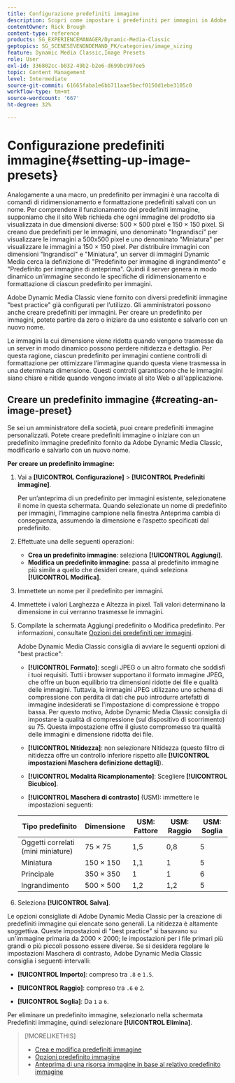 ```yaml
---
title: Configurazione predefiniti immagine
description: Scopri come impostare i predefiniti per immagini in Adobe Dynamic Media Classic.
contentOwner: Rick Brough
content-type: reference
products: SG_EXPERIENCEMANAGER/Dynamic-Media-Classic
geptopics: SG_SCENESEVENONDEMAND_PK/categories/image_sizing
feature: Dynamic Media Classic,Image Presets
role: User
exl-id: 336802cc-b032-49b2-b2e6-d699bc997ee5
topic: Content Management
level: Intermediate
source-git-commit: 61665faba1e6bb711aae5becf0150d1ebe3105c0
workflow-type: tm+mt
source-wordcount: '667'
ht-degree: 32%

---
```


# Configurazione predefiniti immagine{#setting-up-image-presets}

Analogamente a una macro, un predefinito per immagini è una raccolta di comandi di ridimensionamento e formattazione predefiniti salvati con un nome. Per comprendere il funzionamento dei predefiniti immagine, supponiamo che il sito Web richieda che ogni immagine del prodotto sia visualizzata in due dimensioni diverse: 500 × 500 pixel e 150 × 150 pixel. Si creano due predefiniti per le immagini, uno denominato &quot;Ingrandisci&quot; per visualizzare le immagini a 500x500 pixel e uno denominato &quot;Miniatura&quot; per visualizzare le immagini a 150 × 150 pixel. Per distribuire immagini con dimensioni &quot;Ingrandisci&quot; e &quot;Miniatura&quot;, un server di immagini Dynamic Media cerca la definizione di &quot;Predefinito per immagine di ingrandimento&quot; e &quot;Predefinito per immagine di anteprima&quot;. Quindi il server genera in modo dinamico un’immagine secondo le specifiche di ridimensionamento e formattazione di ciascun predefinito per immagini.

Adobe Dynamic Media Classic viene fornito con diversi predefiniti immagine &quot;best practice&quot; già configurati per l’utilizzo. Gli amministratori possono anche creare predefiniti per immagini. Per creare un predefinito per immagini, potete partire da zero o iniziare da uno esistente e salvarlo con un nuovo nome.

Le immagini la cui dimensione viene ridotta quando vengono trasmesse da un server in modo dinamico possono perdere nitidezza e dettaglio. Per questa ragione, ciascun predefinito per immagini contiene controlli di formattazione per ottimizzare l’immagine quando questa viene trasmessa in una determinata dimensione. Questi controlli garantiscono che le immagini siano chiare e nitide quando vengono inviate al sito Web o all&#39;applicazione.

## Creare un predefinito immagine {#creating-an-image-preset}

Se sei un amministratore della società, puoi creare predefiniti immagine personalizzati. Potete creare predefiniti immagine o iniziare con un predefinito immagine predefinito fornito da Adobe Dynamic Media Classic, modificarlo e salvarlo con un nuovo nome.

**Per creare un predefinito immagine:**

1. Vai a **[!UICONTROL Configurazione]** > **[!UICONTROL Predefiniti immagine]**.

   Per un’anteprima di un predefinito per immagini esistente, selezionatene il nome in questa schermata. Quando selezionate un nome di predefinito per immagini, l’immagine campione nella finestra Anteprima cambia di conseguenza, assumendo la dimensione e l’aspetto specificati dal predefinito.

1. Effettuate una delle seguenti operazioni:

   * **Crea un predefinito immagine**: seleziona **[!UICONTROL Aggiungi]**.
   * **Modifica un predefinito immagine**: passa al predefinito immagine più simile a quello che desideri creare, quindi seleziona **[!UICONTROL Modifica]**.

1. Immettete un nome per il predefinito per immagini.
1. Immettete i valori Larghezza e Altezza in pixel. Tali valori determinano la dimensione in cui verranno trasmesse le immagini.
1. Compilate la schermata Aggiungi predefinito o Modifica predefinito. Per informazioni, consultate [Opzioni dei predefiniti per immagini](application-setup.md#image_preset_options).

   Adobe Dynamic Media Classic consiglia di avviare le seguenti opzioni di &quot;best practice&quot;:

   * **[!UICONTROL Formato]**: scegli JPEG o un altro formato che soddisfi i tuoi requisiti. Tutti i browser supportano il formato immagine JPEG, che offre un buon equilibrio tra dimensioni ridotte dei file e qualità delle immagini. Tuttavia, le immagini JPEG utilizzano uno schema di compressione con perdita di dati che può introdurre artefatti di immagine indesiderati se l&#39;impostazione di compressione è troppo bassa. Per questo motivo, Adobe Dynamic Media Classic consiglia di impostare la qualità di compressione (sul dispositivo di scorrimento) su 75. Questa impostazione offre il giusto compromesso tra qualità delle immagini e dimensione ridotta dei file.

   * **[!UICONTROL Nitidezza]**: non selezionare Nitidezza (questo filtro di nitidezza offre un controllo inferiore rispetto alle **[!UICONTROL impostazioni Maschera definizione dettagli]**).

   * **[!UICONTROL Modalità Ricampionamento]**: Scegliere **[!UICONTROL Bicubico]**.

   * **[!UICONTROL Maschera di contrasto]** (USM): immettere le impostazioni seguenti:

   | Tipo predefinito | Dimensione | USM: Fattore | USM: Raggio | USM: Soglia |
   | --- | --- | --- | --- | --- |
   | Oggetti correlati (mini miniature) | 75 × 75 | 1,5 | 0,8 | 5 |
   | Miniatura | 150 × 150 | 1,1 | 1 | 5 |
   | Principale | 350 × 350 | 1 | 1 | 6 |
   | Ingrandimento | 500 × 500 | 1,2 | 1,2 | 5 |

1. Seleziona **[!UICONTROL Salva]**.

Le opzioni consigliate di Adobe Dynamic Media Classic per la creazione di predefiniti immagine qui elencate sono generali. La nitidezza è altamente soggettiva. Queste impostazioni di &quot;best practice&quot; si basavano su un&#39;immagine primaria da 2000 × 2000; le impostazioni per i file primari più grandi o più piccoli possono essere diverse. Se si desidera regolare le impostazioni Maschera di contrasto, Adobe Dynamic Media Classic consiglia i seguenti intervalli:

* **[!UICONTROL Importo]**: compreso tra `.8` e `1.5`.

* **[!UICONTROL Raggio]**: compreso tra `.6` e `2`.

* **[!UICONTROL Soglia]**: Da `1` a `6`.

Per eliminare un predefinito immagine, selezionarlo nella schermata Predefiniti immagine, quindi selezionare **[!UICONTROL Elimina]**.

>[!MORELIKETHIS]
>
>* [Crea e modifica predefiniti immagine](application-setup.md#creating_and_editing_image_presets)
>* [Opzioni predefinito immagine](application-setup.md#image_preset_options)
>* [Anteprima di una risorsa immagine in base al relativo predefinito immagine](previewing-asset.md#previewing_an_image_asset_based_on_its_image_preset)
